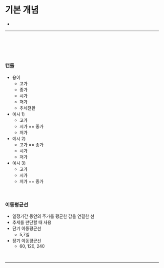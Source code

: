 # 기본 개념
> 
* 

<hr>
<br>

## 
#### 

<br>

### 캔들
* 용어
  * 고가
  * 종가
  * 시가
  * 저가
  * 추세전환
* 예시 1)
  * 고가
  * 시가 == 종가
  * 저가
* 예시 2)
  * 고가 == 종가
  * 시가
  * 저가
* 예시 3)
  * 고가 
  * 시가
  * 저가 == 종가

<br>

### 이동평균선
* 일정기간 동안의 주가를 평균한 값을 연결한 선
* 추세를 판단할 때 사용
* 단기 이동평균선
  * 5,7일
* 장기 이동평균선
  * 60, 120, 240

<br>
<hr>
<br>

